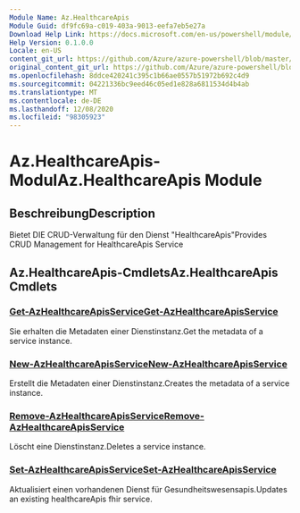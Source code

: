 ```yaml
---
Module Name: Az.HealthcareApis
Module Guid: df9fc69a-c019-403a-9013-eefa7eb5e27a
Download Help Link: https://docs.microsoft.com/en-us/powershell/module/az.healthcareapis
Help Version: 0.1.0.0
Locale: en-US
content_git_url: https://github.com/Azure/azure-powershell/blob/master/src/HealthcareApis/HealthcareApis/help/Az.HealthcareApis.md
original_content_git_url: https://github.com/Azure/azure-powershell/blob/master/src/HealthcareApis/HealthcareApis/help/Az.HealthcareApis.md
ms.openlocfilehash: 8ddce420241c395c1b66ae0557b51972b692c4d9
ms.sourcegitcommit: 04221336bc9eed46c05ed1e828a6811534d4b4ab
ms.translationtype: MT
ms.contentlocale: de-DE
ms.lasthandoff: 12/08/2020
ms.locfileid: "98305923"
---
```

# <span data-ttu-id="b863d-101">Az.HealthcareApis-Modul</span><span class="sxs-lookup"><span data-stu-id="b863d-101">Az.HealthcareApis Module</span></span>
## <span data-ttu-id="b863d-102">Beschreibung</span><span class="sxs-lookup"><span data-stu-id="b863d-102">Description</span></span>
<span data-ttu-id="b863d-103">Bietet DIE CRUD-Verwaltung für den Dienst "HealthcareApis"</span><span class="sxs-lookup"><span data-stu-id="b863d-103">Provides CRUD Management for HealthcareApis Service</span></span>

## <span data-ttu-id="b863d-104">Az.HealthcareApis-Cmdlets</span><span class="sxs-lookup"><span data-stu-id="b863d-104">Az.HealthcareApis Cmdlets</span></span>
### [<span data-ttu-id="b863d-105">Get-AzHealthcareApisService</span><span class="sxs-lookup"><span data-stu-id="b863d-105">Get-AzHealthcareApisService</span></span>](Get-AzHealthcareApisService.md)
<span data-ttu-id="b863d-106">Sie erhalten die Metadaten einer Dienstinstanz.</span><span class="sxs-lookup"><span data-stu-id="b863d-106">Get the metadata of a service instance.</span></span>

### [<span data-ttu-id="b863d-107">New-AzHealthcareApisService</span><span class="sxs-lookup"><span data-stu-id="b863d-107">New-AzHealthcareApisService</span></span>](New-AzHealthcareApisService.md)
<span data-ttu-id="b863d-108">Erstellt die Metadaten einer Dienstinstanz.</span><span class="sxs-lookup"><span data-stu-id="b863d-108">Creates the metadata of a service instance.</span></span>

### [<span data-ttu-id="b863d-109">Remove-AzHealthcareApisService</span><span class="sxs-lookup"><span data-stu-id="b863d-109">Remove-AzHealthcareApisService</span></span>](Remove-AzHealthcareApisService.md)
<span data-ttu-id="b863d-110">Löscht eine Dienstinstanz.</span><span class="sxs-lookup"><span data-stu-id="b863d-110">Deletes a service instance.</span></span>

### [<span data-ttu-id="b863d-111">Set-AzHealthcareApisService</span><span class="sxs-lookup"><span data-stu-id="b863d-111">Set-AzHealthcareApisService</span></span>](Set-AzHealthcareApisService.md)
<span data-ttu-id="b863d-112">Aktualisiert einen vorhandenen Dienst für Gesundheitswesensapis.</span><span class="sxs-lookup"><span data-stu-id="b863d-112">Updates an existing healthcareApis fhir service.</span></span>


